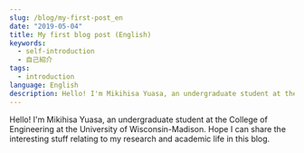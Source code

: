 ```yaml
---
slug: /blog/my-first-post_en
date: "2019-05-04"
title: My first blog post (English)
keywords:
  - self-introduction
  - 自己紹介
tags:
  - introduction
language: English
description: Hello! I'm Mikihisa Yuasa, an undergraduate student at the College of Engineering at the University of Wisconsin-Madison. Hope I can share the interesting stuff relating to my research and academic life in this blog.
---
```


Hello! I'm Mikihisa Yuasa, an undergraduate student at the College of Engineering at the University of Wisconsin-Madison. Hope I can share the interesting stuff relating to my research and academic life in this blog.
